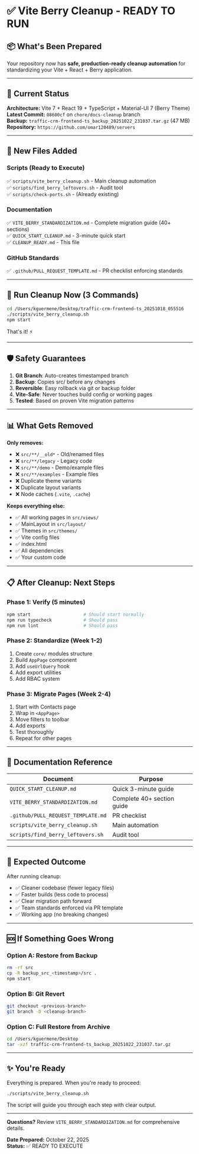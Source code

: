 # ✅ Vite Berry Cleanup - READY TO RUN

## 📦 What's Been Prepared

Your repository now has **safe, production-ready cleanup automation** for standardizing your Vite + React + Berry application.

---

## 🎯 Current Status

**Architecture:** Vite 7 + React 19 + TypeScript + Material-UI 7 (Berry Theme)  
**Latest Commit:** `08600cf` on `chore/docs-cleanup` branch  
**Backup:** `traffic-crm-frontend-ts_backup_20251022_231037.tar.gz` (47 MB)  
**Repository:** `https://github.com/omar120489/servers`

---

## 📁 New Files Added

### Scripts (Ready to Execute)

✅ `scripts/vite_berry_cleanup.sh` - Main cleanup automation  
✅ `scripts/find_berry_leftovers.sh` - Audit tool  
✅ `scripts/check-ports.sh` - (Already existing)

### Documentation

✅ `VITE_BERRY_STANDARDIZATION.md` - Complete migration guide (40+ sections)  
✅ `QUICK_START_CLEANUP.md` - 3-minute quick start  
✅ `CLEANUP_READY.md` - This file  

### GitHub Standards

✅ `.github/PULL_REQUEST_TEMPLATE.md` - PR checklist enforcing standards

---

## 🚀 Run Cleanup Now (3 Commands)

```bash
cd /Users/kguermene/Desktop/traffic-crm-frontend-ts_20251018_055516
./scripts/vite_berry_cleanup.sh
npm start
```

That's it! ⚡

---

## 🛡️ Safety Guarantees

1. **Git Branch**: Auto-creates timestamped branch
2. **Backup**: Copies src/ before any changes
3. **Reversible**: Easy rollback via git or backup folder
4. **Vite-Safe**: Never touches build config or working pages
5. **Tested**: Based on proven Vite migration patterns

---

## 📊 What Gets Removed

**Only removes:**

- ❌ `src/**/__old*` - Old/renamed files
- ❌ `src/**/legacy` - Legacy code
- ❌ `src/**/demo` - Demo/example files
- ❌ `src/**/examples` - Example files
- ❌ Duplicate theme variants
- ❌ Duplicate layout variants
- ❌ Node caches (`.vite`, `.cache`)

**Keeps everything else:**

- ✅ All working pages in `src/views/`
- ✅ MainLayout in `src/layout/`
- ✅ Themes in `src/themes/`
- ✅ Vite config files
- ✅ index.html
- ✅ All dependencies
- ✅ Your custom code

---

## 📋 After Cleanup: Next Steps

### Phase 1: Verify (5 minutes)

```bash
npm start                    # Should start normally
npm run typecheck            # Should pass
npm run lint                 # Should pass
```

### Phase 2: Standardize (Week 1-2)

1. Create `core/` modules structure
2. Build `AppPage` component
3. Add `useUrlQuery` hook
4. Add export utilities
5. Add RBAC system

### Phase 3: Migrate Pages (Week 2-4)

1. Start with Contacts page
2. Wrap in `<AppPage>`
3. Move filters to toolbar
4. Add exports
5. Test thoroughly
6. Repeat for other pages

---

## 📖 Documentation Reference

| Document | Purpose |
|----------|---------|
| `QUICK_START_CLEANUP.md` | Quick 3-minute guide |
| `VITE_BERRY_STANDARDIZATION.md` | Complete 40+ section guide |
| `.github/PULL_REQUEST_TEMPLATE.md` | PR checklist |
| `scripts/vite_berry_cleanup.sh` | Main automation |
| `scripts/find_berry_leftovers.sh` | Audit tool |

---

## 🎯 Expected Outcome

After running cleanup:

- ✅ Cleaner codebase (fewer legacy files)
- ✅ Faster builds (less code to process)
- ✅ Clear migration path forward
- ✅ Team standards enforced via PR template
- ✅ Working app (no breaking changes)

---

## 🆘 If Something Goes Wrong

### Option A: Restore from Backup

```bash
rm -rf src
cp -R backup_src_<timestamp>/src .
npm start
```

### Option B: Git Revert

```bash
git checkout <previous-branch>
git branch -D <cleanup-branch>
```

### Option C: Full Restore from Archive

```bash
cd /Users/kguermene/Desktop
tar -xzf traffic-crm-frontend-ts_backup_20251022_231037.tar.gz
```

---

## ✨ You're Ready

Everything is prepared. When you're ready to proceed:

```bash
./scripts/vite_berry_cleanup.sh
```

The script will guide you through each step with clear output.

---

**Questions?** Review `VITE_BERRY_STANDARDIZATION.md` for comprehensive details.

**Date Prepared:** October 22, 2025  
**Status:** ✅ READY TO EXECUTE
